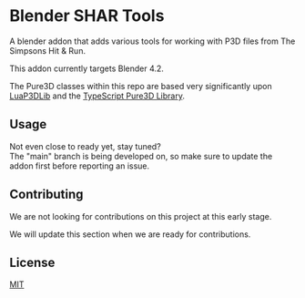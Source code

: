 # Blender SHAR Tools
A blender addon that adds various tools for working with P3D files from The Simpsons Hit & Run. 

This addon currently targets Blender 4.2.

The Pure3D classes within this repo are based very significantly upon [LuaP3DLib](https://github.com/Hampo/LuaP3DLib) and the [TypeScript Pure3D Library](https://github.com/donutteam/npm-pure3d).

## Usage
Not even close to ready yet, stay tuned?\
The "main" branch is being developed on, so make sure to update the addon first before reporting an issue.

## Contributing
We are not looking for contributions on this project at this early stage.

We will update this section when we are ready for contributions.

## License
[MIT](https://github.com/donutteam/blender-shar-tools/blob/main/LICENSE.md)